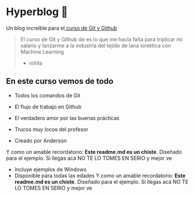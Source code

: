# Hyperblog 💚
Un blog increíble para el[ curso de Git y Github](https://platzi.com/cursos/git-github/ " curso de Git y Github")
> El curso de Git y Github de es lo que me hacía falta para triplicar mi salario y lanzarme a la industria del tejido de lana sintética con Machine Learning
> - niñita

## En este curso vemos de todo
* Todos los comandos de Git
* El flujo de trabajo en Github
* El verdadero amor por las buenas prácticas
* Trucos muy locos del profesor

* Creado por Anderson


Y como un amable recordatorio: **Este readme.md es un chiste**.  Diseñado para el ejemplo. Si llegas acá NO TE LO TOMES EN SERIO y mejor ve 
* Incluye ejemplos de Windows
* Disponible para todas las edades
Y como un amable recordatorio: **Este readme.md es un chiste**.  Diseñado para el ejemplo. Si llegas acá NO TE LO TOMES EN SERIO y mejor ve 
